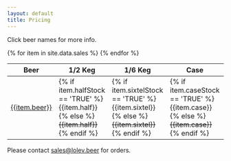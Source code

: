 ```yaml
---
layout: default
title: Pricing
---
```


Click beer names for more info.

<table>
  <thead>
    <tr>
      <th>Beer</th>
      <th>1/2 Keg</th>
      <th>1/6 Keg</th>
      <th>Case</th>
      <th title="Suggested Retail Price">Sugg.</th>
    </tr>
  </thead>
  <tbody>
  {% for item in site.data.sales %}
    <tr>
      <td class="name"><a href="/beer/{{item.beer}}">{{item.beer}}</a></td>
      <td>
        {% if item.halfStock == 'TRUE' %}{{item.half}}
        {% else %}<s>{{item.half}}</s>{% endif %}
      </td>
      <td>
        {% if item.sixtelStock == 'TRUE' %}{{item.sixtel}}
        {% else %}<s>{{item.sixtel}}</s>{% endif %}
      </td>
      <td>
        {% if item.caseStock == 'TRUE' %}{{item.case}}
        {% else %}<s>{{item.case}}</s>{% endif %}
      </td>
      <td>{{item.retail}}</td>
    </tr>
  {% endfor %}
  </tbody>
</table>

Please contact [sales@lolev.beer](mailto:sales@lolev.beer) for orders.
